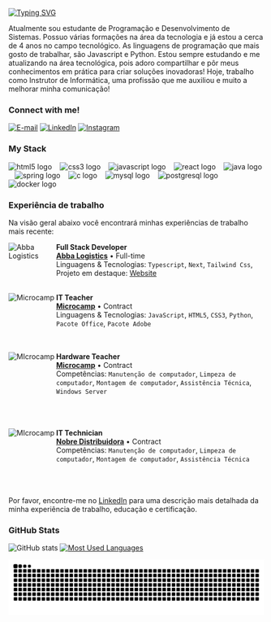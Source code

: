 

[![Typing SVG](https://readme-typing-svg.demolab.com?font=Fira+Code&weight=600&size=25&pause=1000&color=BB00B4&random=false&width=435&height=40&lines=Ol%C3%A1%2C+eu+sou+o+Kayque+de+Jesus+!+%F0%9F%91%BE%F0%9F%93%9A%F0%9F%92%99)](https://git.io/typing-svg)



<p align="left">Atualmente sou estudante de Programação e Desenvolvimento de Sistemas. Possuo várias formações na área da tecnologia e já estou a cerca de 4 anos no campo tecnológico. As linguagens de programação que mais gosto de trabalhar, são Javascript e Python. Estou sempre estudando e me atualizando na área tecnológica, pois adoro compartilhar e pôr meus conhecimentos em prática para criar soluções inovadoras! Hoje, trabalho como Instrutor de Informática, uma profissão que me auxiliou e muito a melhorar minha comunicação!


<h3 align="left">Connect with me!</h3>

[![E-mail](https://img.shields.io/badge/-Email-000?style=for-the-badge&logo=microsoft-outlook&logoColor=FF00F6&color:FFF)](mailto:kayquedejesusdossantos@gmail.com)
[![LinkedIn](https://img.shields.io/badge/-LinkedIn-000?style=for-the-badge&logo=linkedin&logoColor=FF00F6&color:FFF)](https://www.linkedin.com/in/kayque-de-jesus-4008312b2/)
[![Instagram](https://img.shields.io/badge/-Instagram-000?style=for-the-badge&logo=instagram&logoColor=FF00F6&color:FFF)](https://www.instagram.com/kayque.prof/)

<h3 align="left">My Stack</h3>

<div align="left">
  <img src="https://cdn.jsdelivr.net/gh/devicons/devicon/icons/html5/html5-original.svg" height="25" alt="html5 logo"  />
  <img width="8" />
  <img src="https://cdn.jsdelivr.net/gh/devicons/devicon/icons/css3/css3-original.svg" height="25" alt="css3 logo"  />
  <img width="8" />
  <img src="https://cdn.jsdelivr.net/gh/devicons/devicon/icons/javascript/javascript-plain.svg" height="25" alt="javascript logo"  />
  <img width="8" />
  <img src="https://cdn.jsdelivr.net/gh/devicons/devicon/icons/react/react-original.svg" height="25" alt="react logo"  />
  <img width="8" />
  <img src="https://cdn.jsdelivr.net/gh/devicons/devicon/icons/java/java-original.svg" height="25" alt="java logo"  />
  <img width="8" />
  <img src="https://cdn.jsdelivr.net/gh/devicons/devicon/icons/spring/spring-original.svg" height="25" alt="spring logo"  />
  <img width="8" />
  <img src="https://cdn.jsdelivr.net/gh/devicons/devicon/icons/c/c-original.svg" height="25" alt="c logo"  />
  <img width="8" />
  <img src="https://cdn.jsdelivr.net/gh/devicons/devicon/icons/mysql/mysql-original.svg" height="25" alt="mysql logo"  />
  <img width="8" />
  <img src="https://cdn.jsdelivr.net/gh/devicons/devicon/icons/postgresql/postgresql-original.svg" height="25" alt="postgresql logo"  />
  <img width="8" />
  <img src="https://cdn.jsdelivr.net/gh/devicons/devicon/icons/docker/docker-original.svg" height="25" alt="docker logo"  />
</div>

### Experiência de trabalho

Na visão geral abaixo você encontrará minhas experiências de trabalho mais recente:

[<img align="left" height="94px" width="94px" alt="Abba Logistics" src="https://firebasestorage.googleapis.com/v0/b/arquivos-c91bb.appspot.com/o/Captura%20de%20tela%202024-10-01%20155424.png?alt=media&token=66269f85-80c5-4270-92a9-5c87b920813c"/>](https://abbalogistics.com.br/)

**Full Stack Developer** \
[**Abba Logistics**](https://abbalogistics.com.br/) • Full-time \
Linguagens & Tecnologias: `Typescript`, `Next`, `Tailwind Css`,\
Projeto em destaque: [Website](https://abbalogistics.com.br/)
<br/>
<br/>

[<img align="left" height="94px" width="94px" alt="Microcamp" src="https://firebasestorage.googleapis.com/v0/b/arquivos-c91bb.appspot.com/o/nqUOEm.jpg?alt=media&token=7c52bf5b-a588-4241-ae0b-64a47a752ba8"/>](https://rocketseat.com.br/)

**IT Teacher** \
[**Microcamp**](https://microcamp.com.br/) • Contract \
Linguagens & Tecnologias: `JavaScript`, `HTML5`, `CSS3`, `Python`, `Pacote Office`, `Pacote Adobe`
<br/>
<br/>
<br/>

[<img align="left" height="94px" width="94px" alt="MIcrocamp" src="https://firebasestorage.googleapis.com/v0/b/arquivos-c91bb.appspot.com/o/images.jpg?alt=media&token=a57c37e5-ec6f-431c-b943-4ab9006d1e4f"/>](https://microcamp.com.br/)

**Hardware Teacher** \
[**Microcamp**](https://microcamp.com.br//) • Contract \
Competências: `Manutenção de computador`, `Limpeza de computador`, `Montagem de computador`,  `Assistência Técnica`, `Windows Server`
<br/>
<br/>
<br/>
<br/>

[<img align="left" height="94px" width="94px" alt="MIcrocamp" src="https://firebasestorage.googleapis.com/v0/b/portfolio-9105a.appspot.com/o/Sem%20T%C3%ADtulo-1.png?alt=media&token=5e2e8dda-fdbb-45d1-907e-00982c6c4985"/>](https://microcamp.com.br/)

**IT Technician** \
[**Nobre Distribuidora**](https://www.instagram.com/nobre.importadora/) • Contract \
Competências: `Manutenção de computador`, `Limpeza de computador`, `Montagem de computador`,  `Assistência Técnica`
<br/>
<br/>
<br/>
<br/>

Por favor, encontre-me no [LinkedIn](https://www.linkedin.com/in/kayque-de-jesus-4008312b2/) para uma descrição mais detalhada da minha experiência de trabalho, educação e certificação.

<h3>GitHub Stats</h3>

![GitHub stats](https://github-readme-stats-git-masterrstaa-rickstaa.vercel.app/api?username=kayqueprogram&hide_title=true&show_icons=true&include_all_commits=false&count_private=true&line_height=25&hide=issues&bg_color=000&title_color=FF00F6&text_color=FFF&border_radius=3&border_color=36123c&icon_color=FF00F6&theme=jolly)
[![Most Used Languages](https://github-readme-stats-git-masterrstaa-rickstaa.vercel.app/api/top-langs/?username=kayqueprogram&line_height=10&card_width=290&layout=compact&hide_title=false&count_private=true&langs_count=4&show_icons=true&title_color=FF00F6&hide=html,css&bg_color=000&text_color=8B8B8B&border_radius=3&border_color=561760&count_private=true)](https://github.com/mari4souza/github-readme-stats)
<br>


<picture>
  <source media="(prefers-color-scheme: dark)" srcset="https://raw.githubusercontent.com/kayqueprogram/kayqueprogram/output/github-contribution-grid-snake-dark.svg">
  <source media="(prefers-color-scheme: light)" srcset="https://raw.githubusercontent.com/kayqueprogram/kayqueprogram/output/github-contribution-grid-snake.svg">
  <img alt="github contribution grid snake animation" src="https://raw.githubusercontent.com/kayqueprogram/kayqueprogram/output/github-contribution-grid-snake.svg">
</picture>
<br><br>



